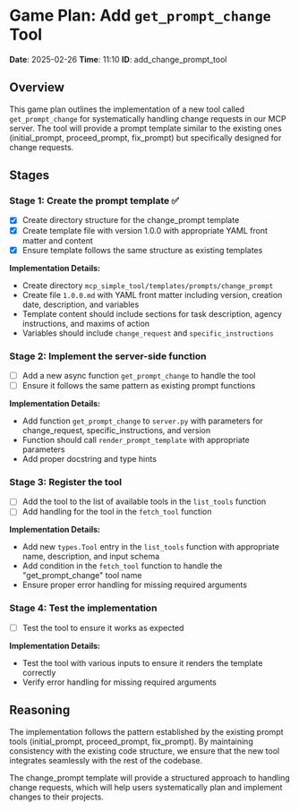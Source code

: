 # Game Plan: Add `get_prompt_change` Tool

**Date**: 2025-02-26
**Time**: 11:10
**ID**: add_change_prompt_tool

## Overview

This game plan outlines the implementation of a new tool called `get_prompt_change` for systematically handling change requests in our MCP server. The tool will provide a prompt template similar to the existing ones (initial_prompt, proceed_prompt, fix_prompt) but specifically designed for change requests.

## Stages

### Stage 1: Create the prompt template ✅

- [x] Create directory structure for the change_prompt template
- [x] Create template file with version 1.0.0 with appropriate YAML front matter and content
- [x] Ensure template follows the same structure as existing templates

**Implementation Details:**
- Create directory `mcp_simple_tool/templates/prompts/change_prompt`
- Create file `1.0.0.md` with YAML front matter including version, creation date, description, and variables
- Template content should include sections for task description, agency instructions, and maxims of action
- Variables should include `change_request` and `specific_instructions`

### Stage 2: Implement the server-side function

- [ ] Add a new async function `get_prompt_change` to handle the tool
- [ ] Ensure it follows the same pattern as existing prompt functions

**Implementation Details:**
- Add function `get_prompt_change` to `server.py` with parameters for change_request, specific_instructions, and version
- Function should call `render_prompt_template` with appropriate parameters
- Add proper docstring and type hints

### Stage 3: Register the tool

- [ ] Add the tool to the list of available tools in the `list_tools` function
- [ ] Add handling for the tool in the `fetch_tool` function

**Implementation Details:**
- Add new `types.Tool` entry in the `list_tools` function with appropriate name, description, and input schema
- Add condition in the `fetch_tool` function to handle the "get_prompt_change" tool name
- Ensure proper error handling for missing required arguments

### Stage 4: Test the implementation

- [ ] Test the tool to ensure it works as expected

**Implementation Details:**
- Test the tool with various inputs to ensure it renders the template correctly
- Verify error handling for missing required arguments

## Reasoning

The implementation follows the pattern established by the existing prompt tools (initial_prompt, proceed_prompt, fix_prompt). By maintaining consistency with the existing code structure, we ensure that the new tool integrates seamlessly with the rest of the codebase.

The change_prompt template will provide a structured approach to handling change requests, which will help users systematically plan and implement changes to their projects. 